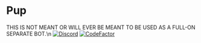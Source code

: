 # Pup
THIS IS NOT MEANT OR WILL EVER BE MEANT TO BE USED AS A FULL-ON SEPARATE BOT.\n
[![Discord](https://discord.com/api/guilds/811354612547190794/widget.png)](https://discordsrv.com/discord)
[![CodeFactor](https://www.codefactor.io/repository/github/saboooor/pup/badge/master)](https://www.codefactor.io/repository/github/saboooor/pup/overview/master)